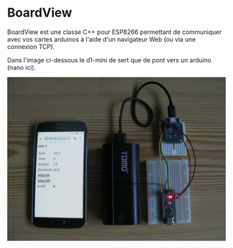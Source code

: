 # BoardView

BoardView est une classe C++ pour ESP8266 permettant de communiquer avec vos cartes arduinos à l'aide d'un navigateur Web (ou via une connexion TCP).


Dans l'image ci-dessous le d1-mini de sert que de pont vers un arduino (nano ici).

![Screenshot](websock.jpg) 

